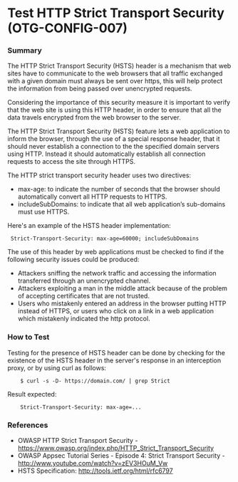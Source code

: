 # Test HTTP Strict Transport Security (OTG-CONFIG-007)


### Summary
The HTTP Strict Transport Security (HSTS) header is a mechanism that web sites have to communicate to the web browsers that all traffic exchanged with a given domain must always be sent over https, this will help protect the information from being passed over unencrypted requests.<br>


Considering the importance of this security measure it is important to verify that the web site is using this HTTP header, in order to ensure that all the data travels encrypted from the web browser to the server.<br>


The HTTP Strict Transport Security (HSTS) feature lets a web application to inform the browser, through the use of a special response header, that it should never establish a connection to the the specified domain servers using HTTP. Instead it should automatically establish all connection requests to access the site through HTTPS.


The HTTP strict transport security header uses two directives:
* max-age: to indicate the number of seconds that the browser should  automatically convert all HTTP requests to HTTPS.
* includeSubDomains:  to indicate that all web application’s sub-domains must use HTTPS.


Here's an example of the HSTS header implementation:<br>
```
 Strict-Transport-Security: max-age=60000; includeSubDomains
```

The use of this header by web applications must be checked to find if the following security issues could be produced:
* Attackers sniffing the network traffic and accessing the information transferred through an unencrypted channel.
* Attackers exploiting a man in the middle attack because of the problem of accepting certificates that are not trusted.
* Users who mistakenly entered an address in the browser putting HTTP instead of HTTPS, or users who click on a link in a web application which mistakenly indicated the http protocol.


### How to Test
Testing for the presence of HSTS header can be done by checking for the existence of the HSTS header in the server's response in an interception proxy, or by using curl as follows: <br>
```
    $ curl -s -D- https://domain.com/ | grep Strict
```

Result expected:<br>
```
    Strict-Transport-Security: max-age=...
```

### References
* OWASP HTTP Strict Transport Security - https://www.owasp.org/index.php/HTTP_Strict_Transport_Security
* OWASP Appsec Tutorial Series - Episode 4: Strict Transport Security - http://www.youtube.com/watch?v=zEV3HOuM_Vw
* HSTS Specification: http://tools.ietf.org/html/rfc6797
